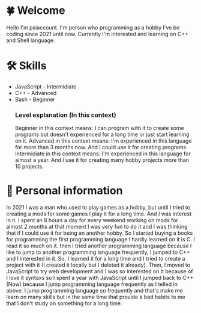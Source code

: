 # 🍀 Welcome
Hello I'm pxiaccount. I'm person who programming as a hobby I've be coding since 2021 until now. Currently I'm interested and learning on C++ and Shell language.

# 🛠️ Skills
- JavaScript - Intermidiate
- C++ - Advanced
- Bash - Beginner
  ### Level explanation (In this context)
  Beginner in this context means: I can program with it to create some programs but doesn't experienced for a long time or just start learning on it.
  Advanced in this context means: I'm experienced in this language for more than 3 months now. And I could use it for creating programs.
  Intermidiate in this context means: I'm experienced in this language for almost a year. And I use it for creating many hobby projects more than 10 projects.

# 📄 Personal information
In 2021 I was a man who used to play games as a hobby, but until I tried to creating a mods for some games I play it for a long time. And I was interest in it. I spent an 8 hours a day for every weekend working on mods for almost 2 months at that moment I was very fun to do it and I was thinking that if I could use it for being an another hobby. So I started buying a books for programming the first programming language I hardly learned on it is C. I read it so much on it. then I tried another programming language because I like to jump to another programming language frequently, I jumped to C++ and I interested in it. So, I learned it for a long time and I tried to create a project with it (I created it locally but I deleted it already). Then, I moved to JavaScript to try web development and I was so interested on it because of I love it syntaxs so I spent a year with JavaScript until I jumped back to C++ (Now) because I jump programming language frequently as I telled in above. I jump programming language so frequently and that's make me learn on many skills but in the same time that provide a bad habits to me that I don't study on something for a long time.
